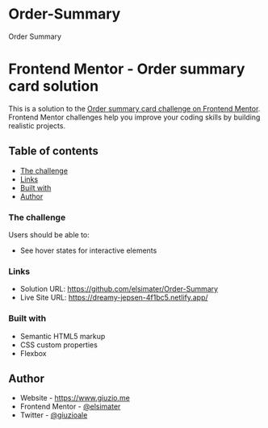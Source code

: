 # Order-Summary
Order Summary

# Frontend Mentor - Order summary card solution

This is a solution to the [Order summary card challenge on Frontend Mentor](https://www.frontendmentor.io/challenges/order-summary-component-QlPmajDUj). Frontend Mentor challenges help you improve your coding skills by building realistic projects.

## Table of contents

- [The challenge](#the-challenge)
- [Links](#links)
- [Built with](#built-with)
- [Author](#author)

### The challenge

Users should be able to:

- See hover states for interactive elements

### Links

- Solution URL: https://github.com/elsimater/Order-Summary
- Live Site URL: https://dreamy-jepsen-4f1bc5.netlify.app/

### Built with

- Semantic HTML5 markup
- CSS custom properties
- Flexbox

## Author

- Website - https://www.giuzio.me
- Frontend Mentor - [@elsimater](https://www.frontendmentor.io/elsimater/)
- Twitter - [@giuzioale](https://www.twitter.com/giuzioale)


